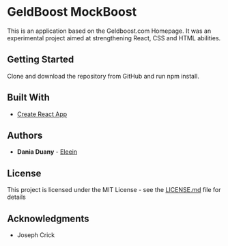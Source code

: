 # GeldBoost MockBoost

This is an application based on the Geldboost.com Homepage. It was an experimental project aimed at strengthening React, 
CSS and HTML abilities. 

## Getting Started

Clone and download the repository from GitHub and run npm install.

## Built With

* [Create React App](https://create-react-app.dev/)

## Authors

* **Dania Duany** - [Eleein](https://github.com/Eleein)

## License

This project is licensed under the MIT License - see the [LICENSE.md](LICENSE.md) file for details

## Acknowledgments

* Joseph Crick

